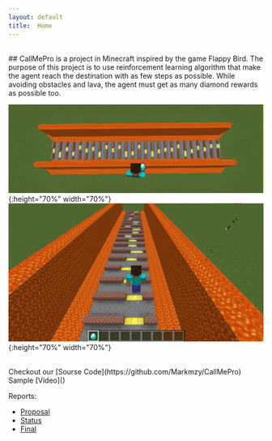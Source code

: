 ```yaml
---
layout: default
title:  Home
---
```

<br />
## CallMePro is a project in Minecraft inspired by the game Flappy Bird. The purpose of this project is to use reinforcement learning algorithm that make the agent reach the destination with as few steps as possible. While avoiding obstacles and lava, the agent must get as many diamond rewards as possible too. 

![1](1.png){:height="70%" width="70%"}
![2](2.png){:height="70%" width="70%"}

<br />
Checkout our [Sourse Code](https://github.com/Markmzy/CallMePro)<br>
Sample [Video]()

Reports:
- [Proposal](proposal.html)
- [Status](status.html)
- [Final](final.html)


